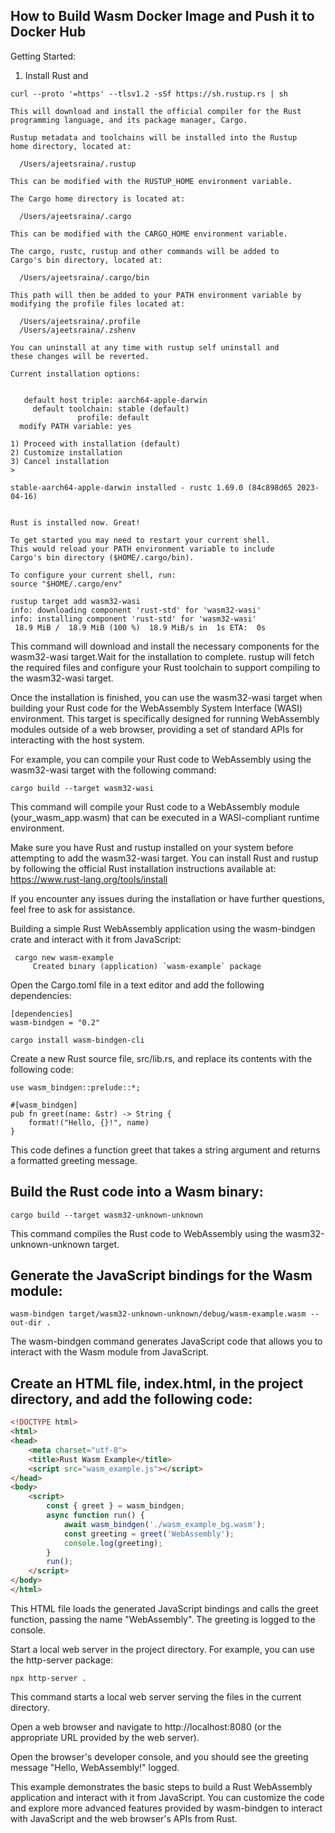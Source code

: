 
## How to Build Wasm Docker Image and Push it to Docker Hub

Getting Started:

1. Install Rust and 

```
curl --proto '=https' --tlsv1.2 -sSf https://sh.rustup.rs | sh
```

```
This will download and install the official compiler for the Rust
programming language, and its package manager, Cargo.

Rustup metadata and toolchains will be installed into the Rustup
home directory, located at:

  /Users/ajeetsraina/.rustup

This can be modified with the RUSTUP_HOME environment variable.

The Cargo home directory is located at:

  /Users/ajeetsraina/.cargo

This can be modified with the CARGO_HOME environment variable.

The cargo, rustc, rustup and other commands will be added to
Cargo's bin directory, located at:

  /Users/ajeetsraina/.cargo/bin

This path will then be added to your PATH environment variable by
modifying the profile files located at:

  /Users/ajeetsraina/.profile
  /Users/ajeetsraina/.zshenv

You can uninstall at any time with rustup self uninstall and
these changes will be reverted.

Current installation options:


   default host triple: aarch64-apple-darwin
     default toolchain: stable (default)
               profile: default
  modify PATH variable: yes

1) Proceed with installation (default)
2) Customize installation
3) Cancel installation
>
```

```
stable-aarch64-apple-darwin installed - rustc 1.69.0 (84c898d65 2023-04-16)


Rust is installed now. Great!

To get started you may need to restart your current shell.
This would reload your PATH environment variable to include
Cargo's bin directory ($HOME/.cargo/bin).

To configure your current shell, run:
source "$HOME/.cargo/env"
```


```
rustup target add wasm32-wasi
info: downloading component 'rust-std' for 'wasm32-wasi'
info: installing component 'rust-std' for 'wasm32-wasi'
 18.9 MiB /  18.9 MiB (100 %)  18.9 MiB/s in  1s ETA:  0s
```

This command will download and install the necessary components for the wasm32-wasi target.Wait for the installation to complete. rustup will fetch the required files and configure your Rust toolchain to support compiling to the wasm32-wasi target.

Once the installation is finished, you can use the wasm32-wasi target when building your Rust code for the WebAssembly System Interface (WASI) environment. This target is specifically designed for running WebAssembly modules outside of a web browser, providing a set of standard APIs for interacting with the host system.

For example, you can compile your Rust code to WebAssembly using the wasm32-wasi target with the following command:

```
cargo build --target wasm32-wasi
```

This command will compile your Rust code to a WebAssembly module (your_wasm_app.wasm) that can be executed in a WASI-compliant runtime environment.

Make sure you have Rust and rustup installed on your system before attempting to add the wasm32-wasi target. You can install Rust and rustup by following the official Rust installation instructions available at: https://www.rust-lang.org/tools/install

If you encounter any issues during the installation or have further questions, feel free to ask for assistance.


Building a simple Rust WebAssembly application using the wasm-bindgen crate and interact with it from JavaScript:


```
 cargo new wasm-example
     Created binary (application) `wasm-example` package
```

Open the Cargo.toml file in a text editor and add the following dependencies:

```
[dependencies]
wasm-bindgen = "0.2"
```


```
cargo install wasm-bindgen-cli
```

Create a new Rust source file, src/lib.rs, and replace its contents with the following code:

```
use wasm_bindgen::prelude::*;

#[wasm_bindgen]
pub fn greet(name: &str) -> String {
    format!("Hello, {}!", name)
}
```

This code defines a function greet that takes a string argument and returns a formatted greeting message.

## Build the Rust code into a Wasm binary:

```
cargo build --target wasm32-unknown-unknown
```

This command compiles the Rust code to WebAssembly using the wasm32-unknown-unknown target.

## Generate the JavaScript bindings for the Wasm module:

```
wasm-bindgen target/wasm32-unknown-unknown/debug/wasm-example.wasm --out-dir .
```

The wasm-bindgen command generates JavaScript code that allows you to interact with the Wasm module from JavaScript.

## Create an HTML file, index.html, in the project directory, and add the following code:

```html
<!DOCTYPE html>
<html>
<head>
    <meta charset="utf-8">
    <title>Rust Wasm Example</title>
    <script src="wasm_example.js"></script>
</head>
<body>
    <script>
        const { greet } = wasm_bindgen;
        async function run() {
            await wasm_bindgen('./wasm_example_bg.wasm');
            const greeting = greet('WebAssembly');
            console.log(greeting);
        }
        run();
    </script>
</body>
</html>
```

This HTML file loads the generated JavaScript bindings and calls the greet function, passing the name "WebAssembly". The greeting is logged to the console.

Start a local web server in the project directory. For example, you can use the http-server package:

```
npx http-server .
```

This command starts a local web server serving the files in the current directory.

Open a web browser and navigate to http://localhost:8080 (or the appropriate URL provided by the web server).

Open the browser's developer console, and you should see the greeting message "Hello, WebAssembly!" logged.

This example demonstrates the basic steps to build a Rust WebAssembly application and interact with it from JavaScript. You can customize the code and explore more advanced features provided by wasm-bindgen to interact with JavaScript and the web browser's APIs from Rust.


